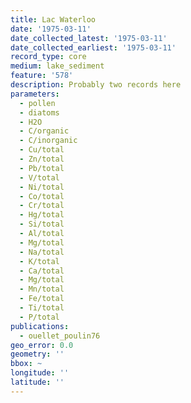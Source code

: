 ```yaml
---
title: Lac Waterloo
date: '1975-03-11'
date_collected_latest: '1975-03-11'
date_collected_earliest: '1975-03-11'
record_type: core
medium: lake_sediment
feature: '578'
description: Probably two records here
parameters:
  - pollen
  - diatoms
  - H2O
  - C/organic
  - C/inorganic
  - Cu/total
  - Zn/total
  - Pb/total
  - V/total
  - Ni/total
  - Co/total
  - Cr/total
  - Hg/total
  - Si/total
  - Al/total
  - Mg/total
  - Na/total
  - K/total
  - Ca/total
  - Mg/total
  - Mn/total
  - Fe/total
  - Ti/total
  - P/total
publications:
  - ouellet_poulin76
geo_error: 0.0
geometry: ''
bbox: ~
longitude: ''
latitude: ''
---
```

